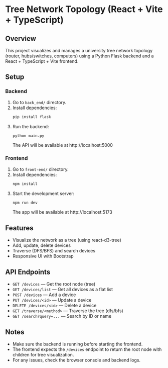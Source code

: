 # Tree Network Topology (React + Vite + TypeScript)

## Overview

This project visualizes and manages a university tree network topology (router, hubs/switches, computers) using a Python Flask backend and a React + TypeScript + Vite frontend.

## Setup

### Backend

1. Go to `back_end/` directory.
2. Install dependencies:
   ```sh
   pip install flask
   ```
3. Run the backend:
   ```sh
   python main.py
   ```
   The API will be available at http://localhost:5000

### Frontend

1. Go to `front-end/` directory.
2. Install dependencies:
   ```sh
   npm install
   ```
3. Start the development server:
   ```sh
   npm run dev
   ```
   The app will be available at http://localhost:5173

## Features

- Visualize the network as a tree (using react-d3-tree)
- Add, update, delete devices
- Traverse (DFS/BFS) and search devices
- Responsive UI with Bootstrap

## API Endpoints

- `GET /devices` — Get the root node (tree)
- `GET /devices/list` — Get all devices as a flat list
- `POST /devices` — Add a device
- `PUT /devices/<id>` — Update a device
- `DELETE /devices/<id>` — Delete a device
- `GET /traverse/<method>` — Traverse the tree (dfs/bfs)
- `GET /search?query=...` — Search by ID or name

## Notes

- Make sure the backend is running before starting the frontend.
- The frontend expects the `/devices` endpoint to return the root node with children for tree visualization.
- For any issues, check the browser console and backend logs.

